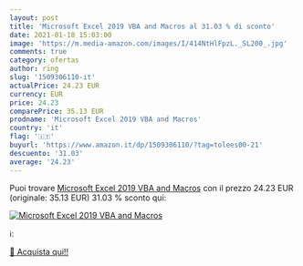 ```yaml
---
layout: post
title: 'Microsoft Excel 2019 VBA and Macros al 31.03 % di sconto'
date: 2021-01-18 15:03:00
image: 'https://m.media-amazon.com/images/I/414NtHlFpzL._SL200_.jpg'
comments: true
category: ofertas
author: ring
slug: '1509306110-it'
actualPrice: 24.23 EUR
currency: EUR
price: 24.23
comparePrice: 35.13 EUR
prodname: 'Microsoft Excel 2019 VBA and Macros'
country: 'it'
flag: '🇮🇹'
buyurl: 'https://www.amazon.it/dp/1509306110/?tag=tolees00-21'
descuento: '31.03'
average: '24.23'
---
```


Puoi trovare [Microsoft Excel 2019 VBA and Macros](https://www.amazon.it/dp/1509306110/?tag=tolees00-21) con il prezzo 24.23 EUR (originale: 35.13 EUR) 31.03 % sconto qui:

[![Microsoft Excel 2019 VBA and Macros](https://m.media-amazon.com/images/I/414NtHlFpzL._SL200_.jpg)](https://www.amazon.it/dp/1509306110/?tag=tolees00-21)

ℹ️:


[🛒 Acquista qui!!](https://www.amazon.it/dp/1509306110/?tag=tolees00-21)
